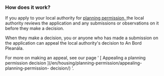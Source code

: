 ###  How does it work?

If you apply to your local authority for [ planning permission,
](/en/housing/planning-permission/planning-permission/) the local authority
reviews the application and any submissions or observations on it before they
make a decision.

When they make a decision, you or anyone who has made a submission on the
application can appeal the local authority's decision to An Bord Pleanála.

For more on making an appeal, see our page ‘ [ Appealing a planning permission
decision ](/en/housing/planning-permission/appealing-planning-permission-
decision/) ’.
